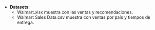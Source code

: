 - **Datasets**:
  - Walmart.xlsx muestra con las ventas y recomendaciones.
  - Walmart Sales Data.csv muestra con ventas por país y tiempos de entrega.
